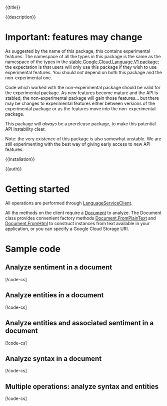 {{title}}

{{description}}

# Important: features may change

As suggested by the name of this package, this contains experimental
features. The namespace of all the types in this package is the
same as the namespace of the types in the [stable
Google.Cloud.Language.V1 package](../Google.Cloud.Language.V1/index.html);
the expectation is that users will only use this package if they wish to use experimental
features. You should *not* depend on both this package and the
non-experimental one.

Code which worked with the non-experimental package should be valid
for the experimental package. As new features become mature and the API
is stabled, the non-experimental package will gain those features...
but there may be changes to experimental features either between
versions of the experimental package or as the features move into
the non-experimental package.

This package will *always* be a prerelease package, to make this
potential API instability clear.

Note: the very existence of this package is also somewhat unstable.
We are still experimenting with the best way of giving early access
to new API features.

{{installation}}

{{auth}}

# Getting started

All operations are performed through
[LanguageServiceClient](obj/api/Google.Cloud.Language.V1.LanguageServiceClient.yml).

All the methods on the client require a
[Document](obj/api/Google.Cloud.Language.V1.Document.yml) to
analyze. The Document class provides convenient factory methods
[Document.FromPlainText](obj/api/Google.Cloud.Language.V1.Document.yml#Google_Cloud_Language_V1_Document_FromPlainText_System_String_System_String_)
and [Document.FromHtml](obj/api/Google.Cloud.Language.V1.Document.yml#Google_Cloud_Language_V1_Document_FromHtml_System_String_System_String_)
to construct instances from text available in your application, or
you can specify a Google Cloud Storage URI.

# Sample code

## Analyze sentiment in a document

[!code-cs[](obj/snippets/Google.Cloud.Language.V1.LanguageServiceClient.txt#AnalyzeSentiment)]

## Analyze entities in a document

[!code-cs[](obj/snippets/Google.Cloud.Language.V1.LanguageServiceClient.txt#AnalyzeEntities)]

## Analyze entities and associated sentiment in a document

[!code-cs[](obj/snippets/Google.Cloud.Language.V1.LanguageServiceClient.txt#AnalyzeEntitySentiment)]

## Analyze syntax in a document

[!code-cs[](obj/snippets/Google.Cloud.Language.V1.LanguageServiceClient.txt#AnalyzeSyntax)]

## Multiple operations: analyze syntax and entities

[!code-cs[](obj/snippets/Google.Cloud.Language.V1.LanguageServiceClient.txt#AnnotateText)]

